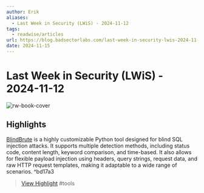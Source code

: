 ```yaml
---
author: Erik
aliases:
  - Last Week in Security (LWiS) - 2024-11-12
tags:
  - readwise/articles
url: https://blog.badsectorlabs.com/last-week-in-security-lwis-2024-11-12.html
date: 2024-11-15
---
```

# Last Week in Security (LWiS) - 2024-11-12

![rw-book-cover](https://blog.badsectorlabs.com/favicon.ico)

## Highlights


[BlindBrute](https://github.com/c3llkn1ght/BlindBrute) is a highly customizable Python tool designed for blind SQL injection attacks. It supports multiple detection methods, including status code, content length, keyword comparison, and time-based. It also allows for flexible payload injection using headers, query strings, request data, and raw HTTP request templates, making it adaptable to a wide range of scenarios. ^bd17a3
> [View Highlight](https://read.readwise.io/read/01jcr32kka7cdd68cv1mq91bw6)
> #tools

